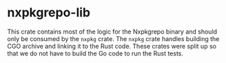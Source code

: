# nxpkgrepo-lib

This crate contains most of the logic for the Nxpkgrepo binary and should only be consumed by the `nxpkg` crate.
The `nxpkg` crate handles building the CGO archive and linking it to the Rust code. These crates were split up so that we do not have to build the Go code to run the Rust tests.
